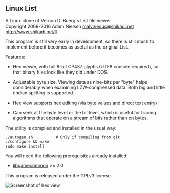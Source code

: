 Linux List
----------
A Linux clone of Vernon D. Buerg's List file viewer  
Copyright 2009-2016 Adam Nielsen <malvineous@shikadi.net>  
http://www.shikadi.net/ll

This program is still very early in development, so there is still much to
implement before it becomes as useful as the original List.

Features:

 * Hex viewer, with full 8-bit CP437 glyphs (UTF8 console required), so that
   binary files look like they did under DOS.

 * Adjustable byte size.  Viewing data as nine-bits per "byte" helps
   considerably when examining LZW-compressed data.  Both big and little
   endian splitting is supported.

 * Hex view supports hex editing (via byte values and direct text entry)

 * Can seek at the byte level or the bit level, which is useful for tracing
   algorithms that operate on a stream of bits rather than on bytes.

The utility is compiled and installed in the usual way:

    ./autogen.sh          # Only if compiling from git
    ./configure && make
    sudo make install

You will need the following prerequisites already installed:

  * [libgamecommon](https://github.com/Malvineous/libgamecommon) >= 2.0

This program is released under the GPLv3 license.

![Screenshot of hex view](http://www.shikadi.net/wiki/main/images/e/ed/ll-xwindow.png)
